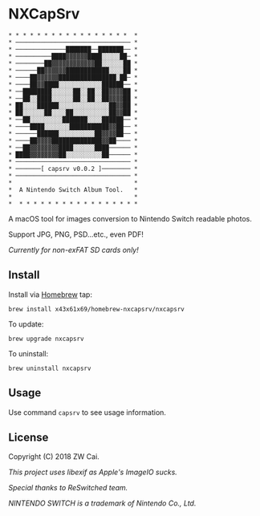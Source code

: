 # NXCapSrv

```
* * * * * * * * * * * * * * * * *  *
* ──────────────────────────────── *
* ──────────────███████──███████── *
* ──────────████▓▓▓▓▓▓████░░░░░██─ *
* ────────██▓▓▓▓▓▓▓▓▓▓▓▓██░░░░░░██ *
* ──────██▓▓▓▓▓▓████████████░░░░██ *
* ────██▓▓▓▓▓▓████████████████░██─ *
* ────██▓▓████░░░░░░░░░░░░██████── *
* ──████████░░░░░░██░░██░░██▓▓▓▓██ *
* ──██░░████░░░░░░██░░██░░██▓▓▓▓██ *
* ██░░░░██████░░░░░░░░░░░░░░██▓▓██ *
* ██░░░░░░██░░░░██░░░░░░░░░░██▓▓██ *
* ──██░░░░░░░░░███████░░░░██████── *
* ────████░░░░░░░███████████▓▓██── *
* ──────██████░░░░░░░░░░██▓▓▓▓██── *
* ────██▓▓▓▓██████████████▓▓██──── *
* ──██▓▓▓▓▓▓▓▓████░░░░░░████────── *
* ████▓▓▓▓▓▓▓▓██░░░░░░░░░░██────── *
* ──────────────────────────────── *
* ───────[ capsrv v0.0.2 ]──────── *
* ──────────────────────────────── *
*                                  *
*  A Nintendo Switch Album Tool.   *
*                                  *
*  * * * * * * * * * * * * * * * * *
```

A macOS tool for images conversion to Nintendo Switch readable photos.

Support JPG, PNG, PSD...etc., even PDF!

*Currently for non-exFAT SD cards only!*

## Install

Install via [Homebrew](https://brew.sh/) tap:

`brew install x43x61x69/homebrew-nxcapsrv/nxcapsrv`

To update:

`brew upgrade nxcapsrv`

To uninstall:

`brew uninstall nxcapsrv`

## Usage

Use command `capsrv` to see usage information.

## License

Copyright (C) 2018 ZW Cai.

*This project uses libexif as Apple's ImageIO sucks.*

*Special thanks to ReSwitched team.*

*NINTENDO SWITCH is a trademark of Nintendo Co., Ltd.*
